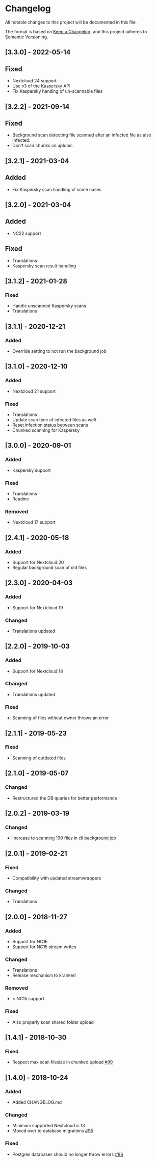 # Changelog
All notable changes to this project will be documented in this file.

The format is based on [Keep a Changelog](https://keepachangelog.com/en/1.0.0/),
and this project adheres to [Semantic Versioning](https://semver.org/spec/v2.0.0.html).

## [3.3.0] - 2022-05-14
## Fixed
- Nextcloud 24 support
- Use v3 of the Kaspersky API 
- Fix Kaspersky handing of un-scannable files

## [3.2.2] - 2021-09-14
## Fixed
- Background scan detecting file scanned after an infected file as also infected.
- Don't scan chunks on upload.

## [3.2.1] - 2021-03-04
## Added
- Fix Kaspersky scan handling of some cases

## [3.2.0] - 2021-03-04
## Added
- NC22 support

## Fixed
- Translations
- Kaspersky scan result handling

## [3.1.2] - 2021-01-28
### Fixed
- Handle unscanned Kaspersky scans
- Translations

## [3.1.1] - 2020-12-21
### Added
- Override setting to not run the background job

## [3.1.0] - 2020-12-10
### Added
- Nextcloud 21 support

### Fixed
- Translations
- Update scan time of infected files as well
- Reset infection status between scans
- Chunked scanning for Kaspersky

## [3.0.0] - 2020-09-01
### Added
- Kaspersky support

### Fixed
- Translations
- Readme

### Removed
- Nextcloud 17 support

## [2.4.1] - 2020-05-18
### Added
- Support for Nextcloud 20
- Regular background scan of old files

## [2.3.0] - 2020-04-03
### Added
- Support for Nextcloud 19

### Changed
- Translations updated

## [2.2.0] - 2019-10-03
### Added
- Support for Nextcloud 18

### Changed
- Translations updated

### Fixed
- Scanning of files without owner throws an error

## [2.1.1] - 2019-05-23
### Fixed
- Scanning of outdated files

## [2.1.0] - 2019-05-07
### Changed
- Restructured the DB queries for better performance

## [2.0.2] - 2019-03-19
### Changed
- Increase to scanning 100 files in cli background job

## [2.0.1] - 2019-02-21
### Fixed
- Compatibility with updated streamwrappers

### Changed
- Translations

## [2.0.0] - 2018-11-27
### Added
- Support for NC16
- Support for NC15 stream writes

### Changed
- Translations
- Release mechanism to krankerl

### Removed
- < NC15 support

### Fixed
- Also properly scan shared folder upload


## [1.4.1] - 2018-10-30
### Fixed
- Respect max scan filesize in chunked upload [#99](https://github.com/nextcloud/files_antivirus/pull/99)

## [1.4.0] - 2018-10-24
### Added
- Added CHANGELOG.md

### Changed
- Minimum supported Nextcloud is 13
- Moved over to database migrations [#95](https://github.com/nextcloud/files_antivirus/pull/95)

### Fixed
- Postgres databases should no longer throw errors [#86](https://github.com/nextcloud/files_antivirus/issues/86)
